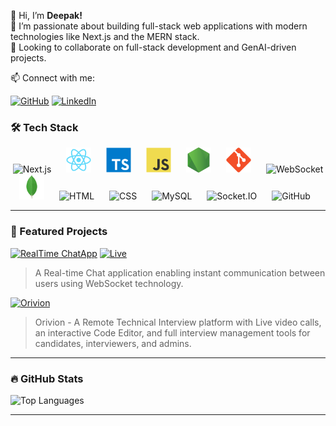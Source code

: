 👋 Hi, I’m **Deepak!**  
👀 I’m passionate about building full-stack web applications with modern technologies like Next.js and the MERN stack.  
💬 Looking to collaborate on full-stack development and GenAI-driven projects.  

📫 Connect with me:

[![GitHub](https://img.shields.io/badge/GitHub-000?logo=github&logoColor=white)](https://github.com/dpokk)
[![LinkedIn](https://img.shields.io/badge/LinkedIn-0A66C2?logo=linkedin&logoColor=white)](https://www.linkedin.com/in/deepak-reddy-455r/)

### 🛠️ Tech Stack

<div align="center">

<img src="https://cdn.jsdelivr.net/gh/devicons/devicon@latest/icons/nextjs/nextjs-original.svg" alt="Next.js" width="40" height="40"  style="margin-right:20px;"/> 
<img src="https://raw.githubusercontent.com/devicons/devicon/master/icons/react/react-original.svg" alt="React.js" width="40" height="40" style="margin-right:20px;"/>
<img src="https://raw.githubusercontent.com/devicons/devicon/master/icons/typescript/typescript-original.svg" alt="TypeScript" width="40" height="40" style="margin-right:20px;"/>
<img src="https://raw.githubusercontent.com/devicons/devicon/master/icons/javascript/javascript-original.svg" alt="JavaScript" width="40" height="40" style="margin-right:20px;"/>
<img src="https://raw.githubusercontent.com/devicons/devicon/master/icons/nodejs/nodejs-original.svg" alt="Node.js" width="40" height="40" style="margin-right:20px;"/>
<img src="https://raw.githubusercontent.com/devicons/devicon/master/icons/git/git-original.svg" alt="Git" width="40" height="40" style="margin-right:20px;"/>
<img src="https://cdn-icons-png.flaticon.com/512/906/906361.png" alt="WebSocket" width="40" height="40"/>
<img src="https://raw.githubusercontent.com/devicons/devicon/master/icons/mongodb/mongodb-original.svg" alt="MongoDB" width="40" height="40" style="margin-right:20px;"/>
<img src="https://cdn.jsdelivr.net/gh/devicons/devicon@latest/icons/html5/html5-original.svg" alt="HTML" width="40" height="40" style="margin-right:20px;"/>
<img src="https://cdn.jsdelivr.net/gh/devicons/devicon@latest/icons/css3/css3-original.svg" alt="CSS" width="40" height="40" style="margin-right:20px;"/>
<img src="https://cdn.jsdelivr.net/gh/devicons/devicon@latest/icons/mysql/mysql-original.svg" alt="MySQL" width="40" height="40" style="margin-right:20px;"/>
<img src="https://cdn.jsdelivr.net/gh/devicons/devicon@latest/icons/socketio/socketio-original.svg" alt="Socket.IO" width="40" height="40" style="margin-right:20px;"/>
<img src="https://cdn-icons-png.flaticon.com/512/25/25231.png" alt="GitHub" width="40" height="40" style="margin-right:10px;"/>

</div>

---

### 🚀 Featured Projects

[![RealTime ChatApp](https://img.shields.io/badge/Project-RealTime%20ChatApp-green?style=for-the-badge&logo=socketdotio&logoColor=white)](https://github.com/dpokk/realtime-chatapp) 
[![Live](https://img.shields.io/badge/Live-brightgreen?style=for-the-badge&logo=vercel&logoColor=white)](https://realtime-chatapp-52mz.onrender.com) 
> A Real-time Chat application enabling instant communication between users using WebSocket technology.

[![Orivion](https://img.shields.io/badge/Project-Orivion-blue?style=for-the-badge&logo=typescript)](https://github.com/dpokk/orivion)  
> Orivion - A Remote Technical Interview platform with Live video calls, an interactive Code Editor, and full interview management tools for candidates, interviewers, and admins.

---

### 🔥 GitHub Stats

![Top Languages](https://github-readme-stats.vercel.app/api/top-langs/?username=dpokk&layout=compact&theme=dark)

---
